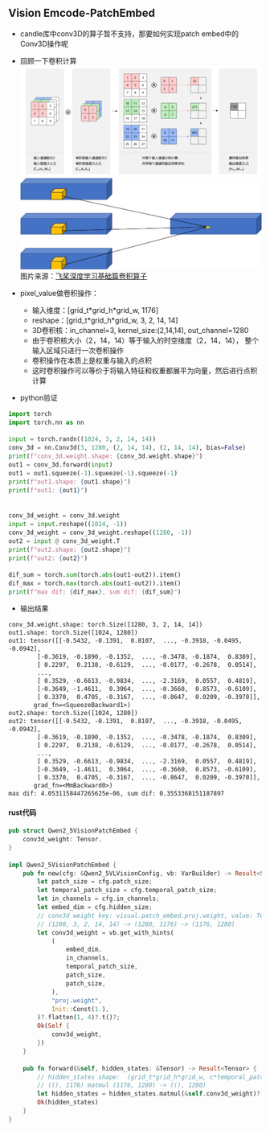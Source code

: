 ## Vision Emcode-PatchEmbed
* candle库中conv3D的算子暂不支持，那要如何实现patch embed中的Conv3D操作呢
* 回顾一下卷积计算
    ![conv2d](../images/conv2d.png)
    ![conv3d](../images/conv3d.png)
    图片来源：[飞桨深度学习基础篇卷积算子](https://paddlepedia.readthedocs.io/en/latest/tutorials/CNN/convolution_operator/index.html)

* pixel_value做卷积操作：
    * 输入维度：[grid_t\*grid_h\*grid_w, 1176]
    * reshape：[grid_t\*grid_h\*grid_w, 3, 2, 14, 14]
    * 3D卷积核：in_channel=3, kernel_size:(2,14,14), out_channel=1280
    * 由于卷积核大小（2，14，14）等于输入的时空维度（2，14，14）， 整个输入区域只进行一次卷积操作
    * 卷积操作在本质上是权重与输入的点积
    * 这时卷积操作可以等价于将输入特征和权重都展平为向量，然后进行点积计算

* python验证

```python
import torch
import torch.nn as nn

input = torch.randn((1024, 3, 2, 14, 14))
conv_3d = nn.Conv3d(3, 1280, (2, 14, 14), (2, 14, 14), bias=False)
print(f"conv_3d.weight.shape: {conv_3d.weight.shape}")
out1 = conv_3d.forward(input)
out1 = out1.squeeze(-1).squeeze(-1).squeeze(-1)
print(f"out1.shape: {out1.shape}")
print(f"out1: {out1}")


conv_3d_weight = conv_3d.weight
input = input.reshape((1024, -1))
conv_3d_weight = conv_3d_weight.reshape((1280, -1))
out2 = input @ conv_3d_weight.T
print(f"out2.shape: {out2.shape}")
print(f"out2: {out2}")

dif_sum = torch.sum(torch.abs(out1-out2)).item()
dif_max = torch.max(torch.abs(out1-out2)).item()
print(f"max dif: {dif_max}, sum dif: {dif_sum}")
```

* 输出结果

```
conv_3d.weight.shape: torch.Size([1280, 3, 2, 14, 14])
out1.shape: torch.Size([1024, 1280])
out1: tensor([[-0.5432, -0.1391,  0.8107,  ..., -0.3918, -0.0495, -0.0942],
        [-0.3619, -0.1890, -0.1352,  ..., -0.3478, -0.1874,  0.8309],
        [ 0.2297,  0.2138, -0.6129,  ..., -0.0177, -0.2678,  0.0514],
        ...,
        [ 0.3529, -0.6613, -0.9834,  ..., -2.3169,  0.0557,  0.4819],
        [-0.3649, -1.4611,  0.3064,  ..., -0.3660,  0.8573, -0.6109],
        [ 0.3370,  0.4705, -0.3167,  ..., -0.8647,  0.0209, -0.3970]],
       grad_fn=<SqueezeBackward1>)
out2.shape: torch.Size([1024, 1280])
out2: tensor([[-0.5432, -0.1391,  0.8107,  ..., -0.3918, -0.0495, -0.0942],
        [-0.3619, -0.1890, -0.1352,  ..., -0.3478, -0.1874,  0.8309],
        [ 0.2297,  0.2138, -0.6129,  ..., -0.0177, -0.2678,  0.0514],
        ...,
        [ 0.3529, -0.6613, -0.9834,  ..., -2.3169,  0.0557,  0.4819],
        [-0.3649, -1.4611,  0.3064,  ..., -0.3660,  0.8573, -0.6109],
        [ 0.3370,  0.4705, -0.3167,  ..., -0.8647,  0.0209, -0.3970]],
       grad_fn=<MmBackward0>)
max dif: 4.0531158447265625e-06, sum dif: 0.3553368151187897
```

#### rust代码

```rust
pub struct Qwen2_5VisionPatchEmbed {
    conv3d_weight: Tensor,
}

impl Qwen2_5VisionPatchEmbed {
    pub fn new(cfg: &Qwen2_5VLVisionConfig, vb: VarBuilder) -> Result<Self> {
        let patch_size = cfg.patch_size;
        let temporal_patch_size = cfg.temporal_patch_size;
        let in_channels = cfg.in_channels;
        let embed_dim = cfg.hidden_size;
        // conv3d weight key: visual.patch_embed.proj.weight, value: Tensor[dims 1280, 3, 2, 14, 14; bf16, cuda:0]
        // (1280, 3, 2, 14, 14) -> (1280, 1176) -> (1176, 1280)
        let conv3d_weight = vb.get_with_hints(
            (
                embed_dim,
                in_channels,
                temporal_patch_size,
                patch_size,
                patch_size,
            ),
            "proj.weight",
            Init::Const(1.),
        )?.flatten(1, 4)?.t()?;
        Ok(Self {
            conv3d_weight,
        })
    }

    pub fn forward(&self, hidden_states: &Tensor) -> Result<Tensor> {
        // hidden_states shape:  (grid_t*grid_h*grid_w, c*temporal_patch_size*patch_size*patch_size)
        // ((), 1176) matmul (1176, 1280) -> ((), 1280)
        let hidden_states = hidden_states.matmul(&self.conv3d_weight)?;
        Ok(hidden_states)
    }
}
```